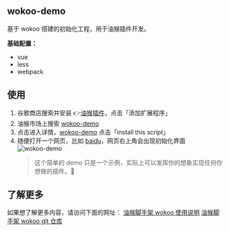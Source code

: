 ## wokoo-demo

基于 wokoo 搭建的初始化工程，用于油猴插件开发。

**基础配置：**

- vue
- less
- webpack

## 使用

1. 谷歌商店搜索并安装 👉[油猴插件](https://chrome.google.com/webstore/detail/tampermonkey-beta/gcalenpjmijncebpfijmoaglllgpjagf)，点击「添加扩展程序」
2. 油猴市场上搜索 [wokoo-demo](https://greasyfork.org/en/scripts?filter_locale=0&q=wokoo-demo)
3. 点击进入详情，[wokoo-demo](https://greasyfork.org/en/scripts/420327-wokoo-demo) 点击「install this script」
4. 随便打开一个网页，比如 [baidu](https://www.baidu.com)，网页右上角会出现初始化界面
   ![wokoo-demo](https://p6-juejin.byteimg.com/tos-cn-i-k3u1fbpfcp/0e978d446a66435b9cf1f9b30eee979d~tplv-k3u1fbpfcp-watermark.image)
   > 这个简单的 demo 只是一个示例，实际上可以发挥你的想象实现任何你想做的插件。🎉

## 了解更多

如果想了解更多内容，请访问下面的网址：
[油猴脚手架 wokoo 使用说明](https://juejin.cn/post/6922815205575491597)
[油猴脚手架 wokoo git 仓库](https://github.com/kinyaying/wokoo)
